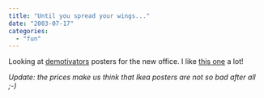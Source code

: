 ```yaml
---
title: "Until you spread your wings..."
date: "2003-07-17"
categories: 
  - "fun"
---
```


Looking at [demotivators](http://www.demotivators.com) posters for the new office. I like [this one](http://www.despair.com/limitations.html) a lot!

_Update: the prices make us think that Ikea posters are not so bad after all ;-)_
